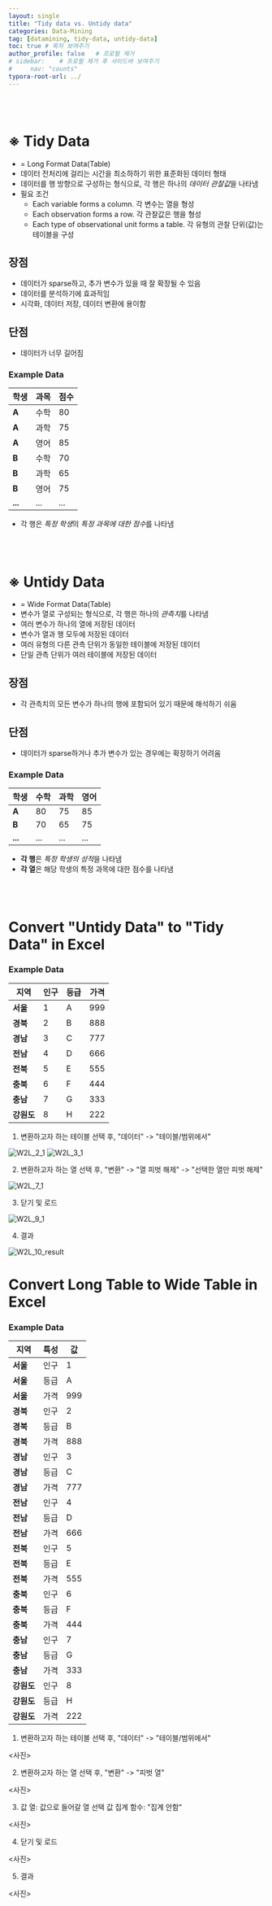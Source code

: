 ```yaml
---
layout: single
title: "Tidy data vs. Untidy data"
categories: Data-Mining
tag: [datamining, tidy-data, untidy-data]
toc: true # 목차 보여주기
author_profile: false   # 프로필 제거
# sidebar:    # 프로필 제거 후 사이드바 보여주기
#     nav: "counts"
typora-root-url: ../
---
```

<br><br>

# **※ Tidy Data**
- = Long Format Data(Table)
- 데이터 전처리에 걸리는 시간을 최소하하기 위한 표준화된 데이터 형태
- 데이터를 행 방향으로 구성하는 형식으로, 각 행은 하나의 *데이터 관찰값*을 나타냄
- 필요 조건
  - Each variable forms a column. 각 변수는 열을 형성
  - Each observation forms a row. 각 관찰값은 행을 형성
  - Each type of observational unit forms a table. 각 유형의 관찰 단위(값)는 테이블을 구성
  
 
## 장점
- 데이터가 sparse하고, 추가 변수가 있을 때 잘 확장될 수 있음
- 데이터를 분석하기에 효과적임
- 시각화, 데이터 저장, 데이터 변환에 용이함

## 단점
- 데이터가 너무 길어짐

### Example Data

| **학생**  | **과목** | **점수** |
|---------|--------|--------|
| **A**   | 수학     | 80     |
| **A**   | 과학     | 75     |
| **A**   | 영어     | 85     |
| **B**   | 수학     | 70     |
| **B**   | 과학     | 65     |
| **B**   | 영어     | 75     |
| **...** | ...    | ...    |

- 각 행은 *특정 학생*의 *특정 과목에 대한 점수*를 나타냄

<br>
<br>

# **※ Untidy Data**
- = Wide Format Data(Table)
- 변수가 열로 구성되는 형식으로, 각 행은 하나의 *관측치*를 나타냄
- 여러 변수가 하나의 열에 저장된 데이터
- 변수가 열과 행 모두에 저장된 데이터
- 여러 유형의 다른 관측 단위가 동일한 테이블에 저장된 데이터
- 단일 관측 단위가 여러 테이블에 저장된 데이터


## 장점
- 각 관측치의 모든 변수가 하나의 행에 포함되어 있기 때문에 해석하기 쉬움

## 단점
- 데이터가 sparse하거나 추가 변수가 있는 경우에는 확장하기 어려움

### Example Data

| **학생**  | **수학** | **과학** | **영어** |
|---------|--------|--------|--------|
| **A**   | 80     | 75     | 85     |
| **B**   | 70     | 65     | 75     |
| **...** | ...    | ...    | ...    |

- **각 행**은 *특정 학생의 성적*을 나타냄
- **각 열**은 해당 학생의 특정 과목에 대한 점수를 나타냄

<br>
<br>

# Convert **"Untidy Data"** to **"Tidy Data"** in Excel

### Example Data

| **지역**  | **인구** | **등급** | **가격** |
|---------|--------|--------|--------|
| **서울**  | 1      | A      | 999    |
| **경북**  | 2      | B      | 888    |
| **경남**  | 3      | C      | 777    |
| **전남**  | 4      | D      | 666    |
| **전북**  | 5      | E      | 555    |
| **충북**  | 6      | F      | 444    |
| **충남**  | 7      | G      | 333    |
| **강원도** | 8      | H      | 222    |


1. 변환하고자 하는 테이블 선택 후, "데이터" -> "테이블/범위에서"

![W2L_2_1]({{site.url}}/images/2024-03-14-datamining-TidyUntidy/W2L_2_1.JPG)
![W2L_3_1]({{site.url}}/images/2024-03-14-datamining-TidyUntidy/W2L_3_1.JPG)

2. 변환하고자 하는 열 선택 후, "변환" -> "열 피벗 해제" -> "선택한 열만 피벗 해제"

![W2L_7_1]({{site.url}}/images/2024-03-14-datamining-TidyUntidy/W2L_7_1.JPG)


3. 닫기 및 로드

![W2L_9_1]({{site.url}}/images/2024-03-14-datamining-TidyUntidy/W2L_9_1.JPG)

4. 결과

![W2L_10_result]({{site.url}}/images/2024-03-14-datamining-TidyUntidy/W2L_10_result.JPG)


# Convert **Long Table** to **Wide Table** in Excel

### Example Data

| **지역**  | **특성** | **값** |
|---------|--------|-------|
| **서울**  | 인구     | 1     |
| **서울**  | 등급     | A     |
| **서울**  | 가격     | 999   |
| **경북**  | 인구     | 2     |
| **경북**  | 등급     | B     |
| **경북**  | 가격     | 888   |
| **경남**  | 인구     | 3     |
| **경남**  | 등급     | C     |
| **경남**  | 가격     | 777   |
| **전남**  | 인구     | 4     |
| **전남**  | 등급     | D     |
| **전남**  | 가격     | 666   |
| **전북**  | 인구     | 5     |
| **전북**  | 등급     | E     |
| **전북**  | 가격     | 555   |
| **충북**  | 인구     | 6     |
| **충북**  | 등급     | F     |
| **충북**  | 가격     | 444   |
| **충남**  | 인구     | 7     |
| **충남**  | 등급     | G     |
| **충남**  | 가격     | 333   |
| **강원도** | 인구     | 8     |
| **강원도** | 등급     | H     |
| **강원도** | 가격     | 222   |


1. 변환하고자 하는 테이블 선택 후, "데이터" -> "테이블/범위에서"

<사진>

2. 변환하고자 하는 열 선택 후, "변환" -> "피벗 열"

<사진>

3. 값 열: 값으로 들어갈 열 선택
값 집계 함수: "집계 안함"

<사진>

4. 닫기 및 로드

<사진>

5. 결과

<사진>